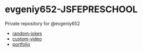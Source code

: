 # evgeniy652-JSFEPRESCHOOL
Private repository for @evgeniy652
* [random-jokes](https://rolling-scopes-school.github.io/evgeniy652-JSFEPRESCHOOL/random-jokes/)
* [custom-video](https://rolling-scopes-school.github.io/evgeniy652-JSFEPRESCHOOL/custom-video/)
* [portfolio](https://rolling-scopes-school.github.io/evgeniy652-JSFEPRESCHOOL/portfolio/)
